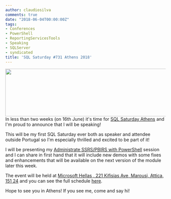 ```yaml
---
author: claudiosilva
comments: true
date: "2018-06-04T00:00:00Z"
tags:
- Conferences
- PowerShell
- ReportingServicesTools
- Speaking
- SQLServer
- syndicated
title: 'SQL Saturday #731 Athens 2018'
---
```

<img src="https://claudioessilva.github.io/img/2018/06/sqlsat731_bigger.png" alt="" width="600" height="150" class="aligncenter" />
In less than two weeks (on 16th June) it's time for <a href="http://www.sqlsaturday.com/731/EventHome.aspx">SQL Saturday Athens</a> and I'm proud to announce that I will be speaking!

This will be my first SQL Saturday ever both as speaker and attendee outside Portugal so I'm especially thrilled and excited to be part of it!

I will be presenting my <a href="http://www.sqlsaturday.com/731/Sessions/Details.aspx?sid=71728">Administrate SSRS/PBIRS with PowerShell</a> session and I can share in first hand that it will include new demos with some fixes and enhancements that will be available on the next version of the module later this week.

The event will be held at <a href="https://sqlsaturdayfiles.blob.core.windows.net/731/731_map.png">Microsoft Hellas , 221 Kifisias Ave, Marousi, Attica, 151 24</a> and you can see the full schedule <a href="http://www.sqlsaturday.com/731/Sessions/Schedule.aspx">here</a>.

Hope to see you in Athens! If you see me, come and say hi!
